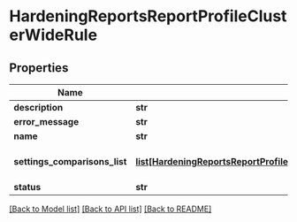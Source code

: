 # HardeningReportsReportProfileClusterWideRule

## Properties
Name | Type | Description | Notes
------------ | ------------- | ------------- | -------------
**description** | **str** |  | [optional] 
**error_message** | **str** |  | [optional] 
**name** | **str** |  | [optional] 
**settings_comparisons_list** | [**list[HardeningReportsReportProfileClusterWideRuleSettingsComparisonsListItem]**](HardeningReportsReportProfileClusterWideRuleSettingsComparisonsListItem.md) | Comparison values for settings. | [optional] 
**status** | **str** |  | [optional] 

[[Back to Model list]](../README.md#documentation-for-models) [[Back to API list]](../README.md#documentation-for-api-endpoints) [[Back to README]](../README.md)


